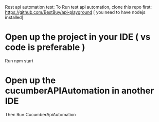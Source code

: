 Rest api automation test: 
To Run test api automation, clone this repo first:
https://github.com/BestBuy/api-playground [ you need to have nodejs installed] 
 # Open up the project in your IDE ( vs code is preferable )
Run npm start
# Open up the cucumberAPIAutomation in another IDE 
Then Run CucumberApiAutomation

